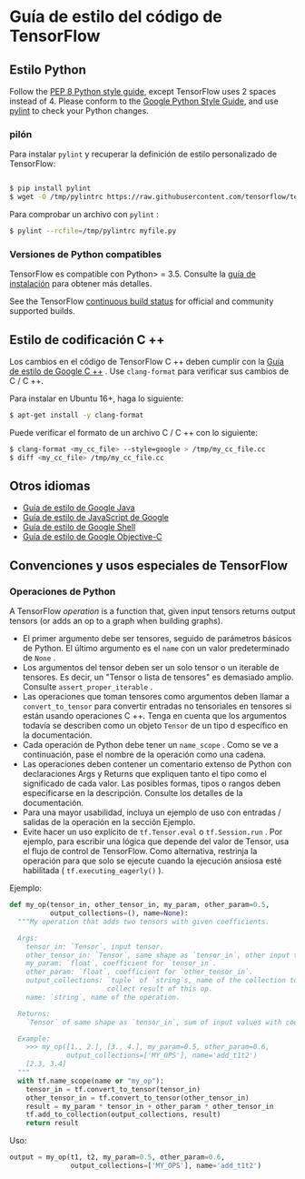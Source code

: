 # Guía de estilo del código de TensorFlow

## Estilo Python

Follow the [PEP 8 Python style guide](https://www.python.org/dev/peps/pep-0008/), except TensorFlow uses 2 spaces instead of 4. Please conform to the [Google Python Style Guide](https://github.com/google/styleguide/blob/gh-pages/pyguide.md), and use [pylint](https://www.pylint.org/) to check your Python changes.

### pilón

Para instalar `pylint` y recuperar la definición de estilo personalizado de TensorFlow:

```bash

$ pip install pylint
$ wget -O /tmp/pylintrc https://raw.githubusercontent.com/tensorflow/tensorflow/master/tensorflow/tools/ci_build/pylintrc

```

Para comprobar un archivo con `pylint` :

```bash
$ pylint --rcfile=/tmp/pylintrc myfile.py
```

### Versiones de Python compatibles

TensorFlow es compatible con Python> = 3.5. Consulte la [guía de instalación](https://www.tensorflow.org/install) para obtener más detalles.

See the TensorFlow [continuous build status](https://github.com/tensorflow/tensorflow/blob/master/README.md#continuous-build-status) for official and community supported builds.

## Estilo de codificación C ++

Los cambios en el código de TensorFlow C ++ deben cumplir con la [Guía de estilo de Google C ++](https://google.github.io/styleguide/cppguide.html) . Use `clang-format` para verificar sus cambios de C / C ++.

Para instalar en Ubuntu 16+, haga lo siguiente:

```bash
$ apt-get install -y clang-format
```

Puede verificar el formato de un archivo C / C ++ con lo siguiente:

```bash
$ clang-format <my_cc_file> --style=google > /tmp/my_cc_file.cc
$ diff <my_cc_file> /tmp/my_cc_file.cc
```

## Otros idiomas

- [Guía de estilo de Google Java](https://google.github.io/styleguide/javaguide.html)
- [Guía de estilo de JavaScript de Google](https://google.github.io/styleguide/jsguide.html)
- [Guía de estilo de Google Shell](https://google.github.io/styleguide/shell.xml)
- [Guía de estilo de Google Objective-C](https://google.github.io/styleguide/objcguide.html)

## Convenciones y usos especiales de TensorFlow

### Operaciones de Python

A TensorFlow *operation* is a function that, given input tensors returns output tensors (or adds an op to a graph when building graphs).

- El primer argumento debe ser tensores, seguido de parámetros básicos de Python. El último argumento es el `name` con un valor predeterminado de `None` .
- Los argumentos del tensor deben ser un solo tensor o un iterable de tensores. Es decir, un "Tensor o lista de tensores" es demasiado amplio. Consulte `assert_proper_iterable` .
- Las operaciones que toman tensores como argumentos deben llamar a `convert_to_tensor` para convertir entradas no tensoriales en tensores si están usando operaciones C ++. Tenga en cuenta que los argumentos todavía se describen como un objeto `Tensor` de un tipo d específico en la documentación.
- Cada operación de Python debe tener un `name_scope` . Como se ve a continuación, pase el nombre de la operación como una cadena.
- Las operaciones deben contener un comentario extenso de Python con declaraciones Args y Returns que expliquen tanto el tipo como el significado de cada valor. Las posibles formas, tipos o rangos deben especificarse en la descripción. Consulte los detalles de la documentación.
- Para una mayor usabilidad, incluya un ejemplo de uso con entradas / salidas de la operación en la sección Ejemplo.
- Evite hacer un uso explícito de `tf.Tensor.eval` o `tf.Session.run` . Por ejemplo, para escribir una lógica que depende del valor de Tensor, usa el flujo de control de TensorFlow. Como alternativa, restrinja la operación para que solo se ejecute cuando la ejecución ansiosa esté habilitada ( `tf.executing_eagerly()` ).

Ejemplo:

```python
def my_op(tensor_in, other_tensor_in, my_param, other_param=0.5,
          output_collections=(), name=None):
  """My operation that adds two tensors with given coefficients.

  Args:
    tensor_in: `Tensor`, input tensor.
    other_tensor_in: `Tensor`, same shape as `tensor_in`, other input tensor.
    my_param: `float`, coefficient for `tensor_in`.
    other_param: `float`, coefficient for `other_tensor_in`.
    output_collections: `tuple` of `string`s, name of the collection to
                        collect result of this op.
    name: `string`, name of the operation.

  Returns:
    `Tensor` of same shape as `tensor_in`, sum of input values with coefficients.

  Example:
    >>> my_op([1., 2.], [3., 4.], my_param=0.5, other_param=0.6,
              output_collections=['MY_OPS'], name='add_t1t2')
    [2.3, 3.4]
  """
  with tf.name_scope(name or "my_op"):
    tensor_in = tf.convert_to_tensor(tensor_in)
    other_tensor_in = tf.convert_to_tensor(other_tensor_in)
    result = my_param * tensor_in + other_param * other_tensor_in
    tf.add_to_collection(output_collections, result)
    return result
```

Uso:

```python
output = my_op(t1, t2, my_param=0.5, other_param=0.6,
               output_collections=['MY_OPS'], name='add_t1t2')
```

